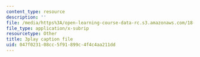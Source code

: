 ```yaml
---
content_type: resource
description: ''
file: /media/https%3A/open-learning-course-data-rc.s3.amazonaws.com/18-02sc-multivariable-calculus-fall-2010/047f023108cc5f91899c4f4c4aa211dd_uaHiAxFESc4.vtt
file_type: application/x-subrip
resourcetype: Other
title: 3play caption file
uid: 047f0231-08cc-5f91-899c-4f4c4aa211dd
---
```

